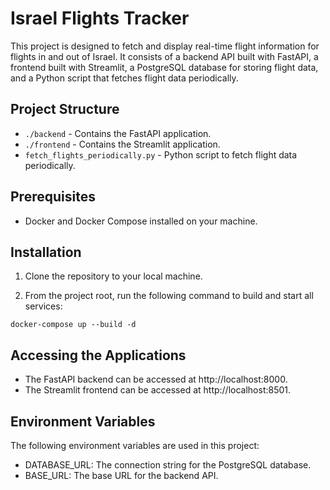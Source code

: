 # Israel Flights Tracker

This project is designed to fetch and display real-time flight information for flights in and out of Israel. It consists of a backend API built with FastAPI, a frontend built with Streamlit, a PostgreSQL database for storing flight data, and a Python script that fetches flight data periodically.

## Project Structure

- `./backend` - Contains the FastAPI application.
- `./frontend` - Contains the Streamlit application.
- `fetch_flights_periodically.py` - Python script to fetch flight data periodically.

## Prerequisites

- Docker and Docker Compose installed on your machine.

## Installation

1. Clone the repository to your local machine.

2. From the project root, run the following command to build and start all services:

```shell
docker-compose up --build -d
```

## Accessing the Applications
* The FastAPI backend can be accessed at http://localhost:8000.
* The Streamlit frontend can be accessed at http://localhost:8501.

## Environment Variables
The following environment variables are used in this project:

* DATABASE_URL: The connection string for the PostgreSQL database.
* BASE_URL: The base URL for the backend API.